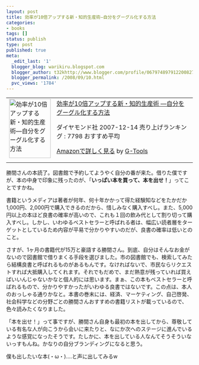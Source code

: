 ```yaml
---
layout: post
title: 効率が10倍アップする新・知的生産術—自分をグーグル化する方法
categories:
- books
tags: []
status: publish
type: post
published: true
meta:
  _edit_last: '1'
  blogger_blog: warikiru.blogspot.com
  blogger_author: t32khttp://www.blogger.com/profile/06797489791220082722noreply@blogger.com
  blogger_permalink: /2008/09/10.html
  pvc_views: '1784'
---
```

<table border="0" cellpadding="5">
<tbody>
<tr>
<td valign="top"><a href="http://www.amazon.co.jp/exec/obidos/ASIN/4478002037/warikiru-22/ref=nosim/" target="_blank"><img class="fig" src="http://ecx.images-amazon.com/images/I/41w1dFWWB3L._SL160_.jpg" border="0" alt="効率が10倍アップする新・知的生産術―自分をグーグル化する方法" width="112" height="160" /></a></td>
<td valign="top"><span><a href="http://www.amazon.co.jp/%E5%8A%B9%E7%8E%87%E3%81%8C10%E5%80%8D%E3%82%A2%E3%83%83%E3%83%97%E3%81%99%E3%82%8B%E6%96%B0%E3%83%BB%E7%9F%A5%E7%9A%84%E7%94%9F%E7%94%A3%E8%A1%93%E2%80%95%E8%87%AA%E5%88%86%E3%82%92%E3%82%B0%E3%83%BC%E3%82%B0%E3%83%AB%E5%8C%96%E3%81%99%E3%82%8B%E6%96%B9%E6%B3%95-%E5%8B%9D%E9%96%93-%E5%92%8C%E4%BB%A3/dp/4478002037%3FSubscriptionId%3D15SMZCTB9V8NGR2TW082%26tag%3Dwarikiru-22%26linkCode%3Dxm2%26camp%3D2025%26creative%3D165953%26creativeASIN%3D4478002037" target="_blank">効率が10倍アップする新・知的生産術
―自分をグーグル化する方法</a><img style="border: none;" src="http://www.assoc-amazon.jp/e/ir?t=warikiru-22&amp;l=ur2&amp;o=9" alt="" width="1" height="1" /></span>

<span>ダイヤモンド社  2007-12-14
売り上げランキング : 7798
おすすめ平均  <img src="http://g-images.amazon.com/images/G/01/detail/stars-4-0.gif" alt="" /></span>

<span><a href="http://www.amazon.co.jp/%E5%8A%B9%E7%8E%87%E3%81%8C10%E5%80%8D%E3%82%A2%E3%83%83%E3%83%97%E3%81%99%E3%82%8B%E6%96%B0%E3%83%BB%E7%9F%A5%E7%9A%84%E7%94%9F%E7%94%A3%E8%A1%93%E2%80%95%E8%87%AA%E5%88%86%E3%82%92%E3%82%B0%E3%83%BC%E3%82%B0%E3%83%AB%E5%8C%96%E3%81%99%E3%82%8B%E6%96%B9%E6%B3%95-%E5%8B%9D%E9%96%93-%E5%92%8C%E4%BB%A3/dp/4478002037%3FSubscriptionId%3D15SMZCTB9V8NGR2TW082%26tag%3Dwarikiru-22%26linkCode%3Dxm2%26camp%3D2025%26creative%3D165953%26creativeASIN%3D4478002037" target="_blank">Amazonで詳しく見る</a></span> <span>by <a href="http://www.goodpic.com/mt/aws/index.html">G-Tools</a></span></td>
</tr>
</tbody>
</table>
勝間さんの本読了。図書館で予約してようやく自分の番が来た。借りた僕ですが、本の中身で印象に残ったのが、「<span style="font-weight: bold;">いっぱい本を買って、本を出せ！</span>」ってことですかね。

書籍というメディアは著者が何年、何十年かかって得た経験知などをたかだか1,000円、2,000円で購入できるのだから、惜しみなく購入すべし。また、5,000円以上の本ほど良書の確率が高いので、これも１回の飲み代として割り切って購入すべし。しかし、いわゆるベストセラーと呼ばれる者は、幅広い読者層をターゲットとしているため内容が平易で分かりやすいのだが、良書の確率は低いとのこと。

さすが、1ヶ月の書籍代が15万と豪語する勝間さん。到底、自分はそんなお金がないので図書館で借りまくる手段を選びました。市の図書館でも、検索してみたら結構良書と呼ばれるものがあるもんです。なければないで、市民ならリクエストすれば大抵購入してくれます。それでもだめで、まだ熱意が残っていれば買えばいいんじゃないかなと個人的には思います。まぁ、この本もベストセラーと呼ばれるもので、分かりやすかったがいわゆる良書ではないです。この点は、本人のおっしゃる通りかなと。本書の巻末には、経済、マーケティング、自己啓発、社会科学などの分野ごとの勝間さんおすすめの書籍リストが載っているので、色々読みたくなりました。

「本を出せ！」って事ですが、勝間さん自身も最初の本を出してから、尊敬している有名な人が向こうから会いに来たりと、なにか次へのステージに進んでいるような感覚になったそうです。たしかに、本を出している人なんてそうそういないっすもんね。かなりの自分ブランディングになると思う。

僕も出したいな本(・ω・)....と声に出してみるw
